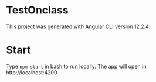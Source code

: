 # TestOnclass

This project was generated with [Angular CLI](https://github.com/angular/angular-cli) version 12.2.4.

# Start

Type `npm start` in bash to run locally. The app will open in http://localhost:4200